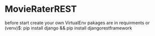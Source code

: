 # MovieRaterREST
before start create your own VirtualEnv
pakages are in requirments
or
(venv)$: pip install django && pip install djangorestframework





